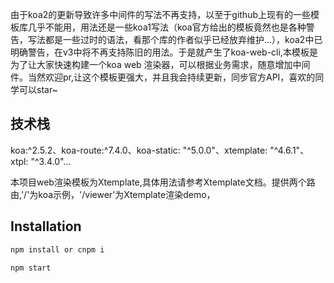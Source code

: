 由于koa2的更新导致许多中间件的写法不再支持，以至于github上现有的一些模板库几乎不能用，用法还是一些koa1写法（koa官方给出的模板竟然也是各种警告，写法都是一些过时的语法，看那个库的作者似乎已经放弃维护...），koa2中已明确警告，在v3中将不再支持陈旧的用法。于是就产生了koa-web-cli,本模板是为了让大家快速构建一个koa web 渲染器，可以根据业务需求，随意增加中间件。当然欢迎pr,让这个模板更强大，并且我会持续更新，同步官方API，喜欢的同学可以star~
## 技术栈

koa:^2.5.2、koa-route:^7.4.0、koa-static: "^5.0.0"、xtemplate: "^4.6.1"、xtpl: "^3.4.0"...

本项目web渲染模板为Xtemplate,具体用法请参考Xtemplate文档。提供两个路由,'/'为koa示例，'/viewer'为Xtemplate渲染demo，

## Installation

```bash
npm install or cnpm i
```

```bash
npm start
```

